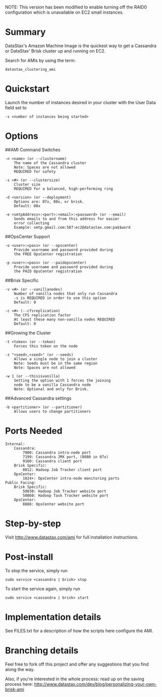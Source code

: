 NOTE: This version has been modified to enable turning off the RAID0
configuration which is unavailable on EC2 small instances.

Summary
=======
DataStax's Amazon Machine Image is the quickest way to get a Cassandra
or DataStax' Brisk cluster up and running on EC2.

Search for AMIs by using the term: 

    datastax_clustering_ami


Quickstart
==========

Launch the number of instances desired in your cluster with the User
Data field set to

    -s <number of instances being started>


Options
=======

##AMI Command Switches

    -n <name> (or --clustername)
        The name of the Cassandra cluster
        Note: Spaces are not allowed
        REQUIRED for safety

    -s <#> (or --clustersize) 
        Cluster size
        REQUIRED for a balanced, high-performing ring

    -d <version> (or --deployment)
        Options are: 07x, 08x, or brisk.
        Default: 08x

    -e <smtpAddress>:<port>:<email>:<password> (or --email)
        Sends emails to and from this address for easier
        error collecting
        Example: smtp.gmail.com:587:ec2@datastax.com:pa$$word

##OpsCenter Support

    -o <user>:<pass> (or --opscenter)
        Provide username and password provided during 
        the FREE OpsCenter registration

    -p <user>:<pass> (or --paidopscenter)
        Provide username and password provided during 
        the PAID OpsCenter registration

##Brisk Specific

    -v <#> (or --vanillanodes)
        Number of vanilla nodes that only run Cassandra
        -s is REQUIRED in order to use this option
        Default: 0

    -c <#> (--cfsreplication)
        The CFS replication factor
        At least these many non-vanilla nodes REQUIRED
        Default: 0

##Growing the Cluster
    
    -t <token> (or --token)
        Forces this token on the node 

    -z "<seed>,<seed>" (or --seeds)
        Allows a single node to join a cluster
        Note: Seeds must be in the same region
        Note: Spaces are not allowed

    -w 1 (or --thisisvanilla)
        Setting the option with 1 forces the joining 
        node to be a vanilla Cassandra node
        Note: Optional and only for Brisk.

##Advanced Cassandra settings

    -b <partitioner> (or --partitioner)
        Allows users to change partitioners

Ports Needed
============

    Internal:
        Cassandra:
            7000: Cassandra intra-node port
            7199: Cassandra JMX port, (8080 in 07x)
            9160: Cassandra client port
        Brisk Specific:
            8012: Hadoop Job Tracker client port
        OpsCenter:
            1024+: OpsCenter intra-node monitoring ports
    Public Facing:
        Brisk Specific:
            50030: Hadoop Job Tracker website port
            50060: Hadoop Task Tracker website port
        OpsCenter:
            8888: OpsCenter website port


Step-by-step
============

Visit http://www.datastax.com/ami for
full installation instructions.


Post-install
============

To stop the service, simply run

    sudo service <cassandra | brisk> stop

To start the service again, simply run

    sudo service <cassandra | brisk> start


Implementation details
======================

See FILES.txt for a description of how the scripts here configure the
AMI.


Branching details
=================

Feel free to fork off this project and offer any suggestions that you
find along the way.

Also, if you're interested in the whole process: read up on the saving
process here:
http://www.datastax.com/dev/blog/personalizing-your-own-brisk-ami

